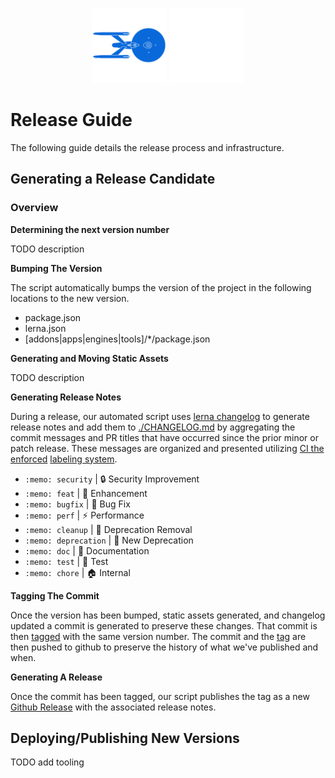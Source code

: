 <p align="center">
  <picture>
  <source
    srcset="./NCC-1701-a.svg"
    media="(prefers-color-scheme: dark)"
  />
  <source
    srcset="./NCC-1701-a-blue.svg"
    media="(prefers-color-scheme: light)"
  />
  <img
    class="project-logo"
    src="./NCC-1701-a-blue.svg#gh-light-mode-only"
    alt="Built with WarpDrive"
    width="120px"
    title="Built with WarpDrive"
    />
  <img
    class="project-logo"
    src="./NCC-1701-a.svg#gh-dark-mode-only"
    alt="Built with WarpDrive"
    width="120px"
    title="Built with WarpDrive" />
  </picture>
</p>

# Release Guide

The following guide details the release process and infrastructure.

## Generating a Release Candidate

### Overview 

**Determining the next version number**

TODO description

**Bumping The Version**

The script automatically bumps the version of the project in the following locations to the new version.

  - package.json
  - lerna.json
  - [addons|apps|engines|tools]/*/package.json

**Generating and Moving Static Assets**

TODO description

**Generating Release Notes**

During a release, our automated script uses [lerna changelog](https://github.com/lerna/lerna-changelog) to generate release notes and add them to [./CHANGELOG.md](./CHANGELOG.md) by aggregating the commit messages and PR titles that have occurred since the prior minor or patch release. These messages are organized and presented utilizing [CI the enforced](./.github/workflows/enforce-pr-labels-canary.yml) [labeling system](https://github.com/flightplanjs/example-app-2/labels?q=changelog).

 - `:memo: security` | :lock: Security Improvement
 - `:memo: feat` | :rocket: Enhancement
 - `:memo: bugfix` | :bug: Bug Fix
 - `:memo: perf` | :zap: Performance
 - `:memo: cleanup` | :shower: Deprecation Removal
 - `:memo: deprecation` | :evergreen_tree: New Deprecation
 - `:memo: doc` | :memo: Documentation
 - `:memo: test` | :goal_net: Test
 - `:memo: chore` | :house: Internal

**Tagging The Commit**

Once the version has been bumped, static assets generated, and changelog updated a commit is generated to preserve these changes.
That commit is then [tagged](https://git-scm.com/book/en/v2/Git-Basics-Tagging) with the same version number. The commit and the
[tag](https://github.com/flightplanjs/example-app-2/tags) are then pushed to github to preserve the history of what we've published and when.

**Generating A Release**

Once the commit has been tagged, our script publishes the tag as a new [Github Release](https://github.com/flightplanjs/example-app-2/releases) with the associated release notes.

## Deploying/Publishing New Versions

TODO add tooling

